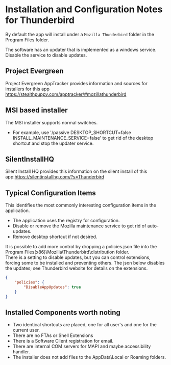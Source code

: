 # Installation and Configuration Notes for Thunderbird

By default the app will install under a `Mozilla Thunderbird` folder in the Program Files folder.

The software has an updater that is implemented as a windows service.  Disable the service to disable updates.

## Project Evergreen
Project Evergreen AppTracker provides information and sources for installers for this app https://stealthpuppy.com/apptracker/#mozillathunderbird 




## MSI based installer

The MSI installer supports normal switches.
* For example, use '/passive DESKTOP_SHORTCUT=false INSTALL_MAINTENANCE_SERVICE=false' to get rid of the desktop shortcut and stop the updater service.


## SilentInstallHQ

Silent Install HQ provides this information on the silent install of this app:https://silentinstallhq.com/?s=Thunderbird

## Typical Configuration Items 

This identifies the most commonly interesting configuration items in the application.

* The application uses the registry for configuration. 
* Disable or remove the Mozilla maintenance service to get rid of auto-updates.  
* Remove desktop shortcut if not desired.

It is possible to add more control by dropping a policies.json file into the Program Files(x86)\Mozilla\Thunderbird\distribution folder.  
There is a setting to disable updates, but you can control extensions, forcing some to be installed and preventing others.  The json below disables the updates; see Thunderbird website for details on the extensions.

```json
{
    "policies": {
        "DisableAppUpdates": true
    }
}
```

## Installed Components worth noting
 
* Two identical shortcuts are placed, one for all user's and one for the current user.
* There are no FTAs or Shell Extensions
* There is a Software Client registration for email.
* There are internal COM servers for MAPI  and maybe accessibility handler.
* The installer does not add files to the AppData\Local or Roaming folders.
